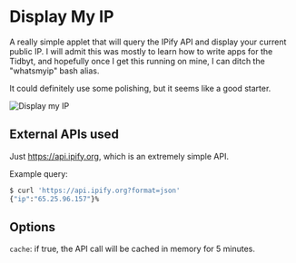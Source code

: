 # Display My IP

A really simple applet that will query the IPify API and display your current public IP. I will admit this was mostly to learn how to write apps for the Tidbyt, and hopefully once I get this running on mine, I can ditch the "whatsmyip" bash alias.

It could definitely use some polishing, but it seems like a good starter.

![Display my IP](display_my_ip.gif)

## External APIs used

Just https://api.ipify.org, which is an extremely simple API.

Example query:

```bash
$ curl 'https://api.ipify.org?format=json'
{"ip":"65.25.96.157"}%
````

## Options

`cache`: if true, the API call will be cached in memory for 5 minutes.

